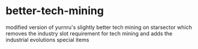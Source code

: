 # better-tech-mining
modified version of yurnru's slightly better tech mining on starsector which removes the industry slot requirement for tech mining and adds the industrial evolutions special items
